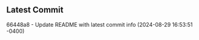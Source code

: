 
## Latest Commit
66448a8 - Update README with latest commit info (2024-08-29 16:53:51 -0400) <Yunxi-Zhou>
